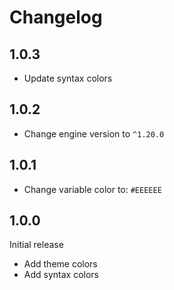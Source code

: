 # Changelog

## 1.0.3

- Update syntax colors

## 1.0.2

- Change engine version to `^1.20.0`

## 1.0.1

- Change variable color to: `#EEEEEE`

## 1.0.0

Initial release

- Add theme colors
- Add syntax colors

<!-- Check [Keep a Changelog](http://keepachangelog.com/) for recommendations on how to structure this file. -->
